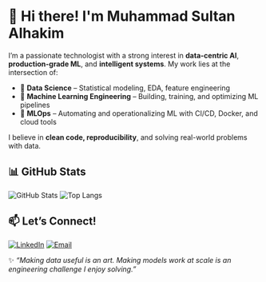 # 👋 Hi there! I'm Muhammad Sultan Alhakim

I’m a passionate technologist with a strong interest in **data-centric AI**, **production-grade ML**, and **intelligent systems**. My work lies at the intersection of:

- 🧪 **Data Science** – Statistical modeling, EDA, feature engineering
- 🤖 **Machine Learning Engineering** – Building, training, and optimizing ML pipelines
- 🔁 **MLOps** – Automating and operationalizing ML with CI/CD, Docker, and cloud tools

I believe in **clean code, reproducibility**, and solving real-world problems with data.

## 📊 GitHub Stats

![GitHub Stats](https://github-readme-stats.vercel.app/api?username=msultanalhakim&show_icons=true&theme=default&hide_title=true)
![Top Langs](https://github-readme-stats.vercel.app/api/top-langs/?username=msultanalhakim&layout=compact)

## 📫 Let’s Connect!

[![LinkedIn](https://img.shields.io/badge/-LinkedIn-0A66C2?style=for-the-badge&logo=linkedin&logoColor=white)](https://linkedin.com/in/msultanalhakim) 
[![Email](https://img.shields.io/badge/-Email-D14836?style=for-the-badge&logo=gmail&logoColor=white)](mailto:msultanalhakim@gmail.com)

✨ *“Making data useful is an art. Making models work at scale is an engineering challenge I enjoy solving.”*
